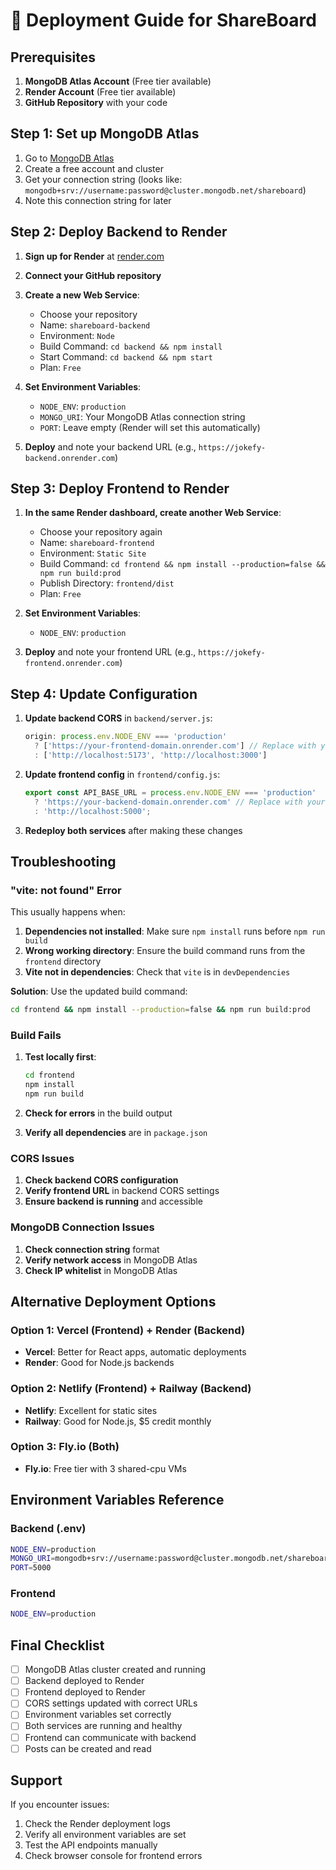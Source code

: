 # 🚀 Deployment Guide for ShareBoard

## Prerequisites

1. **MongoDB Atlas Account** (Free tier available)
2. **Render Account** (Free tier available)
3. **GitHub Repository** with your code

## Step 1: Set up MongoDB Atlas

1. Go to [MongoDB Atlas](https://mongodb.com/atlas)
2. Create a free account and cluster
3. Get your connection string (looks like: `mongodb+srv://username:password@cluster.mongodb.net/shareboard`)
4. Note this connection string for later

## Step 2: Deploy Backend to Render

1. **Sign up for Render** at [render.com](https://render.com)
2. **Connect your GitHub repository**
3. **Create a new Web Service**:
   - Choose your repository
   - Name: `shareboard-backend`
   - Environment: `Node`
   - Build Command: `cd backend && npm install`
   - Start Command: `cd backend && npm start`
   - Plan: `Free`

4. **Set Environment Variables**:
   - `NODE_ENV`: `production`
   - `MONGO_URI`: Your MongoDB Atlas connection string
   - `PORT`: Leave empty (Render will set this automatically)

5. **Deploy** and note your backend URL (e.g., `https://jokefy-backend.onrender.com`)

## Step 3: Deploy Frontend to Render

1. **In the same Render dashboard, create another Web Service**:
   - Choose your repository again
   - Name: `shareboard-frontend`
   - Environment: `Static Site`
   - Build Command: `cd frontend && npm install --production=false && npm run build:prod`
   - Publish Directory: `frontend/dist`
   - Plan: `Free`

2. **Set Environment Variables**:
   - `NODE_ENV`: `production`

3. **Deploy** and note your frontend URL (e.g., `https://jokefy-frontend.onrender.com`)

## Step 4: Update Configuration

1. **Update backend CORS** in `backend/server.js`:
   ```javascript
   origin: process.env.NODE_ENV === 'production' 
     ? ['https://your-frontend-domain.onrender.com'] // Replace with your actual frontend URL
     : ['http://localhost:5173', 'http://localhost:3000']
   ```

2. **Update frontend config** in `frontend/config.js`:
   ```javascript
   export const API_BASE_URL = process.env.NODE_ENV === 'production' 
     ? 'https://your-backend-domain.onrender.com' // Replace with your actual backend URL
     : 'http://localhost:5000';
   ```

3. **Redeploy both services** after making these changes

## Troubleshooting

### "vite: not found" Error

This usually happens when:
1. **Dependencies not installed**: Make sure `npm install` runs before `npm run build`
2. **Wrong working directory**: Ensure the build command runs from the `frontend` directory
3. **Vite not in dependencies**: Check that `vite` is in `devDependencies`

**Solution**: Use the updated build command:
```bash
cd frontend && npm install --production=false && npm run build:prod
```

### Build Fails

1. **Test locally first**:
   ```bash
   cd frontend
   npm install
   npm run build
   ```

2. **Check for errors** in the build output
3. **Verify all dependencies** are in `package.json`

### CORS Issues

1. **Check backend CORS configuration**
2. **Verify frontend URL** in backend CORS settings
3. **Ensure backend is running** and accessible

### MongoDB Connection Issues

1. **Check connection string** format
2. **Verify network access** in MongoDB Atlas
3. **Check IP whitelist** in MongoDB Atlas

## Alternative Deployment Options

### Option 1: Vercel (Frontend) + Render (Backend)
- **Vercel**: Better for React apps, automatic deployments
- **Render**: Good for Node.js backends

### Option 2: Netlify (Frontend) + Railway (Backend)
- **Netlify**: Excellent for static sites
- **Railway**: Good for Node.js, $5 credit monthly

### Option 3: Fly.io (Both)
- **Fly.io**: Free tier with 3 shared-cpu VMs

## Environment Variables Reference

### Backend (.env)
```bash
NODE_ENV=production
MONGO_URI=mongodb+srv://username:password@cluster.mongodb.net/shareboard
PORT=5000
```

### Frontend
```bash
NODE_ENV=production
```

## Final Checklist

- [ ] MongoDB Atlas cluster created and running
- [ ] Backend deployed to Render
- [ ] Frontend deployed to Render
- [ ] CORS settings updated with correct URLs
- [ ] Environment variables set correctly
- [ ] Both services are running and healthy
- [ ] Frontend can communicate with backend
- [ ] Posts can be created and read

## Support

If you encounter issues:
1. Check the Render deployment logs
2. Verify all environment variables are set
3. Test the API endpoints manually
4. Check browser console for frontend errors
